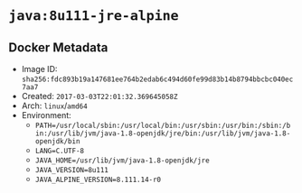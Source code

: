 # `java:8u111-jre-alpine`

## Docker Metadata

- Image ID: `sha256:fdc893b19a147681ee764b2edab6c494d60fe99d83b14b8794bbcbc040ec7aa7`
- Created: `2017-03-03T22:01:32.369645058Z`
- Arch: `linux`/`amd64`
- Environment:
  - `PATH=/usr/local/sbin:/usr/local/bin:/usr/sbin:/usr/bin:/sbin:/bin:/usr/lib/jvm/java-1.8-openjdk/jre/bin:/usr/lib/jvm/java-1.8-openjdk/bin`
  - `LANG=C.UTF-8`
  - `JAVA_HOME=/usr/lib/jvm/java-1.8-openjdk/jre`
  - `JAVA_VERSION=8u111`
  - `JAVA_ALPINE_VERSION=8.111.14-r0`
